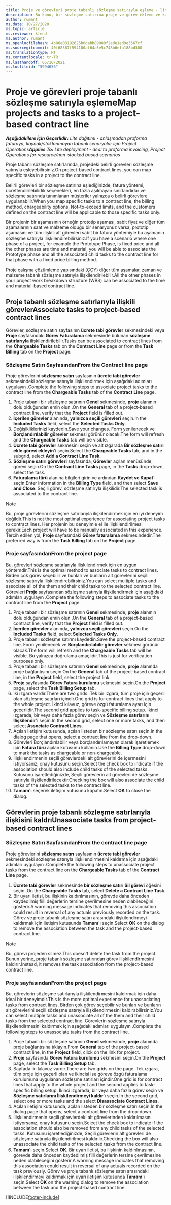 ```yaml
---
title: Proje ve görevleri proje tabanlı sözleşme satırıyla eşleme - lite
description: Bu konu, bir sözleşme satırına proje ve görev ekleme ve kaldırma hakkında bilgi sağlar.
author: rumant
ms.date: 10/27/2020
ms.topic: article
ms.reviewer: kfend
ms.author: rumant
ms.openlocfilehash: 4b86e03192625b0dabb89080f2ade1ed9e3567cf
ms.sourcegitcommit: 40f68387f594180af64a5e5c748b6efa188bd300
ms.translationtype: HT
ms.contentlocale: tr-TR
ms.lasthandoff: 05/10/2021
ms.locfileid: "5994656"
---
```

# <a name="map-projects-and-tasks-to-a-project-based-contract-line"></a><span data-ttu-id="fb2b1-103">Proje ve görevleri proje tabanlı sözleşme satırıyla eşleme</span><span class="sxs-lookup"><span data-stu-id="fb2b1-103">Map projects and tasks to a project-based contract line</span></span> 

<span data-ttu-id="fb2b1-104">_**Aşağıdakilere İçin Geçerlidir:** Lite dağıtımı - anlaşmadan proforma faturaya, kaynak/stoklanmayan tabanlı senaryolar için Project Operations_</span><span class="sxs-lookup"><span data-stu-id="fb2b1-104">_**Applies To:** Lite deployment - deal to proforma invoicing, Project Operations for resource/non-stocked based scenarios_</span></span>

<span data-ttu-id="fb2b1-105">Proje tabanlı sözleşme satırlarında, projedeki belirli görevleri sözleşme satırıyla eşleyebilirsiniz.</span><span class="sxs-lookup"><span data-stu-id="fb2b1-105">On project-based contract lines, you can map specific tasks in a project to the contract line.</span></span>

<span data-ttu-id="fb2b1-106">Belirli görevleri bir sözleşme satırına eşlediğinizde, fatura yöntemi, ücretlendirilebilirlik seçenekleri, en fazla aşılmayan sınırlandırlar ve sözleşme satırında tanımlanan müşteriler yalnızca o belirli görevlere uygulanabilir.</span><span class="sxs-lookup"><span data-stu-id="fb2b1-106">When you map specific tasks to a contract line, the billing method, chargeability options, Not-to-exceed limits, and the customers defined on the contract line will be applicable to those specific tasks only.</span></span>

<span data-ttu-id="fb2b1-107">Bir projenin bir aşamasının örneğin prototip aşaması, sabit fiyat ve diğer tüm aşamalarının saat ve malzeme olduğu bir senaryonuz varsa, prototip aşamasını ve tüm ilişkili alt görevleri sabit bir fatura yöntemiyle bu aşamanın sözleşme satırıyla ilişkilendirebilirsiniz.</span><span class="sxs-lookup"><span data-stu-id="fb2b1-107">If you have a scenario where one phase of a project, for example the Prototype Phase, is fixed price and all the other phases are time and material, you will be able to associate the Prototype phase and all the associated child tasks to the contract line for that phase with a fixed price billing method.</span></span>

<span data-ttu-id="fb2b1-108">Proje çalışma çözümleme yapısındaki (ÇÇY) diğer tüm aşamalar, zaman ve malzeme tabanlı sözleşme satırıyla ilişkilendirilebilir.</span><span class="sxs-lookup"><span data-stu-id="fb2b1-108">All the other phases in your project work breakdown structure (WBS) can be associated to the time and material-based contract line.</span></span>

## <a name="associate-tasks-to-project-based-contract-lines"></a><span data-ttu-id="fb2b1-109">Proje tabanlı sözleşme satırlarıyla ilişkili görevler</span><span class="sxs-lookup"><span data-stu-id="fb2b1-109">Associate tasks to project-based contract lines</span></span>

<span data-ttu-id="fb2b1-110">Görevler, sözleşme satırı sayfasının **ücrete tabi görevler** sekmesindeki veya **Proje** sayfasındaki **Görev Faturalama** sekmesinde bulunan **sözleşme satırlarıyla** ilişkilendirilebilir.</span><span class="sxs-lookup"><span data-stu-id="fb2b1-110">Tasks can be associated to contract lines from the **Chargeable Tasks** tab on the **Contract Line** page or from the **Task Billing** tab on the **Project** page.</span></span>

### <a name="from-the-contract-line-page"></a><span data-ttu-id="fb2b1-111">Sözleşme Satırı Sayfasından</span><span class="sxs-lookup"><span data-stu-id="fb2b1-111">From the Contract line page</span></span>

<span data-ttu-id="fb2b1-112">Proje görevlerini **sözleşme satırı** sayfasının **ücrete tabi görevler** sekmesindeki sözleşme satırıyla ilişkilendirmek için aşağıdaki adımları uygulayın .</span><span class="sxs-lookup"><span data-stu-id="fb2b1-112">Complete the following steps to associate project tasks to the contract line from the **Chargeable Tasks** tab of the **Contract Line** page.</span></span>

1. <span data-ttu-id="fb2b1-113">Proje tabanlı bir sözleşme satırının **Genel** sekmesinde, **proje** alanının dolu olduğundan emin olun .</span><span class="sxs-lookup"><span data-stu-id="fb2b1-113">On the **General** tab of a project-based contract line, verify that the **Project** field is filled out.</span></span>
2. <span data-ttu-id="fb2b1-114">**İçerilen görevler** alanında, **yalnızca seçili görevleri** seçin.</span><span class="sxs-lookup"><span data-stu-id="fb2b1-114">In the **Included Tasks** field, select the **Selected Tasks Only**.</span></span>
3. <span data-ttu-id="fb2b1-115">Değişikliklerinizi kaydedin.</span><span class="sxs-lookup"><span data-stu-id="fb2b1-115">Save your changes.</span></span> <span data-ttu-id="fb2b1-116">Form yenilenecek ve **Borçlandırılabilir görevler** sekmesi görünür olacak.</span><span class="sxs-lookup"><span data-stu-id="fb2b1-116">The form will refresh and the **Chargeable Tasks** tab will be visible.</span></span>
4. <span data-ttu-id="fb2b1-117">**Ücrete tabi görevler** sekmesini seçin ve alt ızgarada **Bir sözleşme satırı ekle görevi ekleyin**'i seçin.</span><span class="sxs-lookup"><span data-stu-id="fb2b1-117">Select the **Chargeable Tasks** tab, and in the subgrid, select **Add a Contract Line Task**.</span></span>
5. <span data-ttu-id="fb2b1-118">**Sözleşme satırı görevleri** sayfasında, **Görevler** açılan menüsünde, görevi seçin.</span><span class="sxs-lookup"><span data-stu-id="fb2b1-118">On the **Contract Line Tasks** page, in the **Tasks** drop-down, select the task.</span></span> 
6. <span data-ttu-id="fb2b1-119">**Faturalama türü** alanına bilgileri girin ve ardından **Kaydet ve Kapat**'ı seçin.</span><span class="sxs-lookup"><span data-stu-id="fb2b1-119">Enter information in the **Billing Type** field, and then select **Save and Close**.</span></span> <span data-ttu-id="fb2b1-120">Seçili görev, sözleşme satırıyla ilişkilidir.</span><span class="sxs-lookup"><span data-stu-id="fb2b1-120">The selected task is associated to the contract line.</span></span>

> [!NOTE]
> <span data-ttu-id="fb2b1-121">Bu, proje görevlerini sözleşme satırlarıyla ilişkilendirmek için en iyi deneyim değildir.</span><span class="sxs-lookup"><span data-stu-id="fb2b1-121">This is not the most optimal experience for associating project tasks to contract lines.</span></span> <span data-ttu-id="fb2b1-122">Her projenin bu deneyimle el ile ilişkilendirilmesi gerekir.</span><span class="sxs-lookup"><span data-stu-id="fb2b1-122">Each project will have to be manually associated in this experience.</span></span> <span data-ttu-id="fb2b1-123">Tercih edilen yol, **Proje** sayfasındaki **Görev faturalama** sekmesindedir.</span><span class="sxs-lookup"><span data-stu-id="fb2b1-123">The preferred way is from the **Task Billing** tab on the **Project** page.</span></span>

### <a name="from-the-project-page"></a><span data-ttu-id="fb2b1-124">Proje sayfasından</span><span class="sxs-lookup"><span data-stu-id="fb2b1-124">From the project page</span></span>

<span data-ttu-id="fb2b1-125">Bu, görevleri sözleşme satırlarıyla ilişkilendirmek için en uygun yöntemdir.</span><span class="sxs-lookup"><span data-stu-id="fb2b1-125">This is the optimal method to associate tasks to contract lines.</span></span> <span data-ttu-id="fb2b1-126">Birden çok görev seçebilir ve bunları ve bunların alt görevlerini seçili sözleşme satırıyla ilişkilendirebilirsiniz.</span><span class="sxs-lookup"><span data-stu-id="fb2b1-126">You can select multiple tasks and associate all of the them and their child tasks to the selected contract line.</span></span> <span data-ttu-id="fb2b1-127">Görevleri **Proje** sayfasından sözleşme satırıyla ilişkilendirmek için aşağıdaki adımları uygulayın .</span><span class="sxs-lookup"><span data-stu-id="fb2b1-127">Complete the following steps to associate tasks to the contract line from the **Project** page.</span></span>

1. <span data-ttu-id="fb2b1-128">Proje tabanlı bir sözleşme satırının **Genel** sekmesinde, **proje** alanının dolu olduğundan emin olun .</span><span class="sxs-lookup"><span data-stu-id="fb2b1-128">On the **General** tab of a project-based contract line, verify that the **Project** field is filled out.</span></span>
2. <span data-ttu-id="fb2b1-129">**İçerilen görevler** alanında, **yalnızca seçili görevleri** seçin.</span><span class="sxs-lookup"><span data-stu-id="fb2b1-129">On the **Included Tasks** field, select **Selected Tasks Only**.</span></span>
3. <span data-ttu-id="fb2b1-130">Proje tabanlı sözleşme satırını kaydedin.</span><span class="sxs-lookup"><span data-stu-id="fb2b1-130">Save the project-based contract line.</span></span> <span data-ttu-id="fb2b1-131">Form yenilenecek ve **Borçlandırılabilir görevler** sekmesi görünür olacak.</span><span class="sxs-lookup"><span data-stu-id="fb2b1-131">The form will refresh and the **Chargeable Tasks** tab will be visible.</span></span> <span data-ttu-id="fb2b1-132">Bu yalnızca doğrulama amaçlıdır.</span><span class="sxs-lookup"><span data-stu-id="fb2b1-132">This is just for verification purposes only.</span></span>
4. <span data-ttu-id="fb2b1-133">Proje tabanlı bir sözleşme satırının **Genel** sekmesinde, **proje** alanında proje bağlantısını seçin.</span><span class="sxs-lookup"><span data-stu-id="fb2b1-133">On the **General** tab of the project-based contract line, in the **Project** field, select the project link.</span></span>
5. <span data-ttu-id="fb2b1-134">**Proje** sayfasında **Görev Fatura kurulumu** sekmesini seçin.</span><span class="sxs-lookup"><span data-stu-id="fb2b1-134">On the **Project** page, select the **Task Billing Setup** tab.</span></span>
6. <span data-ttu-id="fb2b1-135">İki ızgara vardır.</span><span class="sxs-lookup"><span data-stu-id="fb2b1-135">There are two grids.</span></span> <span data-ttu-id="fb2b1-136">Tek bir ızgara, tüm proje için geçerli olan sözleşme satırları içindir.</span><span class="sxs-lookup"><span data-stu-id="fb2b1-136">One grid is for contract lines that apply to the whole project.</span></span> <span data-ttu-id="fb2b1-137">İkinci kılavuz, göreve özgü faturalama ayarı için geçerlidir.</span><span class="sxs-lookup"><span data-stu-id="fb2b1-137">The second grid applies to task-specific billing setup.</span></span> <span data-ttu-id="fb2b1-138">İkinci ızgarada, bir veya daha fazla görev seçin ve **Sözleşme satırlarını İlişkilendir**'i seçin.</span><span class="sxs-lookup"><span data-stu-id="fb2b1-138">In the second grid, select one or more tasks, and then select **Associate Contract Lines**.</span></span>
7. <span data-ttu-id="fb2b1-139">Açılan iletişim kutusunda, açılan listeden bir sözleşme satırı seçin.</span><span class="sxs-lookup"><span data-stu-id="fb2b1-139">In the dialog page that opens, select a contract line from the drop-down.</span></span>
8. <span data-ttu-id="fb2b1-140">Görevleri Borçlandırılabilir veya borçlandırılamayan olarak işaretlemek için **Fatura türü** açılan kutusunu kullanın.</span><span class="sxs-lookup"><span data-stu-id="fb2b1-140">Use the **Billing Type** drop-down to mark the tasks as chargeable or non-chargeable.</span></span>
9. <span data-ttu-id="fb2b1-141">İlişkilendirmenin seçili görevlerdeki alt görevlerini de içermesini istiyorsanız, onay kutusunu seçin.</span><span class="sxs-lookup"><span data-stu-id="fb2b1-141">Select the check box to indicate if the association should also include child tasks of the selected tasks.</span></span> <span data-ttu-id="fb2b1-142">Kutusunu işaretlediğinizde, Seçili görevlerin alt görevleri de sözleşme satırıyla ilişkilendirilecektir.</span><span class="sxs-lookup"><span data-stu-id="fb2b1-142">Checking the box will also associate the child tasks of the selected tasks to the contract line.</span></span>
10. <span data-ttu-id="fb2b1-143">**Tamam**'ı seçerek iletişim kutusunu kapatın.</span><span class="sxs-lookup"><span data-stu-id="fb2b1-143">Select **OK** to close the dialog.</span></span>

## <a name="unassociate-tasks-from-project-based-contract-lines"></a><span data-ttu-id="fb2b1-144">Görevlerin proje tabanlı sözleşme satırlarıyla ilişkisini kaldrı</span><span class="sxs-lookup"><span data-stu-id="fb2b1-144">Unassociate tasks from project-based contract lines</span></span>

### <a name="from-the-contract-line-page"></a><span data-ttu-id="fb2b1-145">Sözleşme Satırı Sayfasından</span><span class="sxs-lookup"><span data-stu-id="fb2b1-145">From the contract line page</span></span>

<span data-ttu-id="fb2b1-146">Proje görevlerini **sözleşme satırı** sayfasının **ücrete tabi görevler** sekmesindeki sözleşme satırıyla ilişkilendirmesini kaldırma için aşağıdaki adımları uygulayın .</span><span class="sxs-lookup"><span data-stu-id="fb2b1-146">Complete the following steps to unassociate project tasks from the contract line on the **Chargeable Tasks** tab of the **Contract Line** page.</span></span>

1. <span data-ttu-id="fb2b1-147">**Ücrete tabi görevler** sekmesinde **bir sözleşme satırı Sil görevi** öğesini seçin .</span><span class="sxs-lookup"><span data-stu-id="fb2b1-147">On the **Chargeable Tasks** tab, select **Delete a Contract Line Task**.</span></span>
2. <span data-ttu-id="fb2b1-148">Bir uyarı iletisi, bu ilişkinin kaldırılmasının, görevde daha önceden kaydedilmiş fiili değerlerin tersine çevrilmesine neden olabileceğini gösterir.</span><span class="sxs-lookup"><span data-stu-id="fb2b1-148">A warning message indicates that removing this association could result in reversal of any actuals previously recorded on the task.</span></span> <span data-ttu-id="fb2b1-149">Görev ve proje tabanlı sözleşme satırı arasındaki ilişkilendirmeyi kaldırmak için iletişim kutusunda **Tamam**'ı seçin.</span><span class="sxs-lookup"><span data-stu-id="fb2b1-149">Select **OK** on the dialog to remove the association between the task and the project-based contract line.</span></span> 

> [!NOTE]
> <span data-ttu-id="fb2b1-150">Bu, görevi projeden silmez.</span><span class="sxs-lookup"><span data-stu-id="fb2b1-150">This doesn't delete the task from the project.</span></span> <span data-ttu-id="fb2b1-151">Bunun yerine, proje tabanlı sözleşme satırından görev ilişkilendirmesini kaldırır.</span><span class="sxs-lookup"><span data-stu-id="fb2b1-151">Instead, it removes the task association from the project-based contract line.</span></span>

### <a name="from-the-project-page"></a><span data-ttu-id="fb2b1-152">Proje sayfasından</span><span class="sxs-lookup"><span data-stu-id="fb2b1-152">From the project page</span></span>

<span data-ttu-id="fb2b1-153">Bu, görevlerin sözleşme satırlarıyla ilişkilendirmesini kaldırmak için daha ideal bir deneyimdir.</span><span class="sxs-lookup"><span data-stu-id="fb2b1-153">This is the more optimal experience for unassociating tasks from contract lines.</span></span> <span data-ttu-id="fb2b1-154">Birden çok görev seçebilir ve bunları ve bunların alt görevlerini seçili sözleşme satırıyla ilişkilendirmesini kaldırabilirsiniz.</span><span class="sxs-lookup"><span data-stu-id="fb2b1-154">You can select multiple tasks and unassociate all of the them and their child tasks from the selected contract line.</span></span> <span data-ttu-id="fb2b1-155">Görevlerin sözleşme satırıyla ilişkilendirmesini kaldırmak için aşağıdaki adımları uygulayın .</span><span class="sxs-lookup"><span data-stu-id="fb2b1-155">Complete the following steps to unassociate tasks from the contract line.</span></span>

1. <span data-ttu-id="fb2b1-156">Proje tabanlı bir sözleşme satırının **Genel** sekmesinde, **proje** alanında proje bağlantısına tıklayın.</span><span class="sxs-lookup"><span data-stu-id="fb2b1-156">From **General** tab of the project-based contract line, in the **Project** field, click on the link for project.</span></span>
2. <span data-ttu-id="fb2b1-157">**Proje** sayfasında **Görev Fatura kurulumu** sekmesini seçin.</span><span class="sxs-lookup"><span data-stu-id="fb2b1-157">On the **Project** page, select the **Task Billing Setup** tab.</span></span>
3. <span data-ttu-id="fb2b1-158">Sayfada iki kılavuz vardır.</span><span class="sxs-lookup"><span data-stu-id="fb2b1-158">There are two grids on the page.</span></span> <span data-ttu-id="fb2b1-159">Tek ızgara, tüm proje için geçerli olan ve ikincisi ise göreve özgü faturalama kurulumuna uygulanan sözleşme satırları içindir.</span><span class="sxs-lookup"><span data-stu-id="fb2b1-159">One grid is for contract lines that apply to the whole project and the second applies to task-specific billing setup.</span></span> <span data-ttu-id="fb2b1-160">İkinci ızgarada, bir veya daha fazla görev seçin ve **Sözleşme satırlarını İlişkilendirmeyi kaldır**'ı seçin.</span><span class="sxs-lookup"><span data-stu-id="fb2b1-160">In the second grid, select one or more tasks and the select **Disassociate Contract Lines**.</span></span>
4. <span data-ttu-id="fb2b1-161">Açılan iletişim kutusunda, açılan listeden bir sözleşme satırı seçin.</span><span class="sxs-lookup"><span data-stu-id="fb2b1-161">In the  dialog page that opens, select a contract line from the drop-down.</span></span>
5. <span data-ttu-id="fb2b1-162">İlişkilendirmenin seçili görevlerdeki alt görevlerinden kaldırılmasını istiyorsanız, onay kutusunu seçin.</span><span class="sxs-lookup"><span data-stu-id="fb2b1-162">Select the check box to indicate if the association should also be removed from any child tasks of the selected tasks.</span></span> <span data-ttu-id="fb2b1-163">Kutusunu işaretlediğinizde, Seçili görevlerin alt görevleri de sözleşme satırıyla ilişkilendirilmesi kaldırılır.</span><span class="sxs-lookup"><span data-stu-id="fb2b1-163">Checking the box will also unassociate the child tasks of the selected tasks from the contract line.</span></span>
6. <span data-ttu-id="fb2b1-164">**Tamam**'ı seçin.</span><span class="sxs-lookup"><span data-stu-id="fb2b1-164">Select **OK**.</span></span> <span data-ttu-id="fb2b1-165">Bir uyarı iletisi, bu ilişkinin kaldırılmasının, görevde daha önceden kaydedilmiş fiili değerlerin tersine çevrilmesine neden olabileceğini gösterir.</span><span class="sxs-lookup"><span data-stu-id="fb2b1-165">A warning message indicates that removing this association could result in reversal of any actuals recorded on the task previously.</span></span> <span data-ttu-id="fb2b1-166">Görev ve proje tabanlı sözleşme satırı arasındaki ilişkilendirmeyi kaldırmak için uyarı iletişim kutusunda **Tamam**'ı seçin.</span><span class="sxs-lookup"><span data-stu-id="fb2b1-166">Select **OK** on the warning dialog to remove the association between the task and the project-based contract line.</span></span>


[!INCLUDE[footer-include](../../includes/footer-banner.md)]
